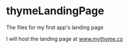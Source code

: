 thymeLandingPage
================

The files for my first app's landing page

I will host the landing page at www.mythyme.co
